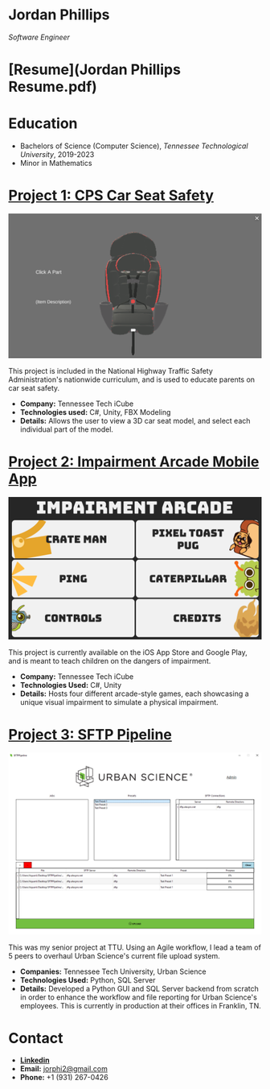 # Jordan Phillips
*Software Engineer*

# [Resume](Jordan Phillips Resume.pdf)

# Education
* Bachelors of Science (Computer Science), *Tennessee Technological University*, 2019-2023
* Minor in Mathematics

# [Project 1: CPS Car Seat Safety](https://play.unity.com/mg/other/jordan-phillips-cps-car-seat-safety)
[![alt text](carseatpic.PNG)](https://play.unity.com/mg/other/jordan-phillips-cps-car-seat-safety)

This project is included in the National Highway Traffic Safety Administration's nationwide curriculum, and is used to educate parents on car seat safety.
* **Company:** Tennessee Tech iCube
* **Technologies used:** C#, Unity, FBX Modeling
* **Details:** Allows the user to view a 3D car seat model, and select each individual part of the model.

# [Project 2: Impairment Arcade Mobile App](https://play.google.com/store/apps/details?id=com.iCube.ImpairmentArcade)
[![alt text](ScreenShot_MainMenu.png)](https://play.google.com/store/apps/details?id=com.iCube.ImpairmentArcade)

This project is currently available on the iOS App Store and Google Play, and is meant to teach children on the dangers of impairment.
* **Company:** Tennessee Tech iCube
* **Technologies Used:** C#, Unity
* **Details:** Hosts four different arcade-style games, each showcasing a unique visual impairment to simulate a physical impairment.

# [Project 3: SFTP Pipeline](https://play.google.com/store/apps/details?id=com.iCube.ImpairmentArcade)
[![alt text](pipelinepic.PNG)](https://github.com/Jorphi/SFTP-Pipeline)

This was my senior project at TTU. Using an Agile workflow, I lead a team of 5 peers to overhaul Urban Science's current file upload system.
* **Companies:** Tennessee Tech University, Urban Science
* **Technologies Used:** Python, SQL Server
* **Details:** Developed a Python GUI and SQL Server backend from scratch in order to enhance the workflow and file reporting for Urban Science's employees. This is currently in production at their offices in Franklin, TN.

# Contact
* [**Linkedin**](https://www.linkedin.com/in/jorphi)
* **Email:** jorphi2@gmail.com
* **Phone:** +1 (931) 267-0426



